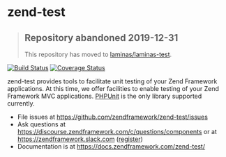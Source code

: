 # zend-test

> ## Repository abandoned 2019-12-31
>
> This repository has moved to [laminas/laminas-test](https://github.com/laminas/laminas-test).

[![Build Status](https://secure.travis-ci.org/zendframework/zend-test.svg?branch=master)](https://secure.travis-ci.org/zendframework/zend-test)
[![Coverage Status](https://coveralls.io/repos/github/zendframework/zend-test/badge.svg?branch=master)](https://coveralls.io/github/zendframework/zend-test?branch=master)

zend-test provides tools to facilitate unit testing of your Zend
Framework applications. At this time, we offer facilities to enable testing of
your Zend Framework MVC applications. [PHPUnit](https://phpunit.de/) is the only
library supported currently.

- File issues at https://github.com/zendframework/zend-test/issues
- Ask questions at https://discourse.zendframework.com/c/questions/components or at https://zendframework.slack.com ([register](https://zendframework-slack.herokuapp.com))
- Documentation is at https://docs.zendframework.com/zend-test/
